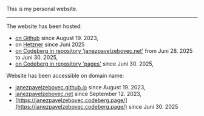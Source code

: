
This is my personal website.

--------------------------

The website has been hosted:

- [on Github](https://github.com/janezpavelzebovec/janezpavelzebovec.github.io) since August 19. 2023,
- on [Hetzner](https://www.hetzner.com/) since Juni 2025
- [on Codeberg in repository 'janezpavelzebovec.net'](https://codeberg.org/JanezPavelZebovec/janezpavelzebovec.net) from Juni 28. 2025 to Juni 30. 2025,
- [on Codeberg in repository 'pages'](https://codeberg.org/JanezPavelZebovec/pages) since Juni 30. 2025,

Website has been accessible on domain name:

- [janezpavelzebovec.github.io](https://janezpavelzebovec.github.io) since August 19. 2023,
- [janezpavelzebovec.net](https://janezpavelzebovec.net/) since September 12. 2023,
- [https://janezpavelzebovec.codeberg.page/](https://janezpavelzebovec.codeberg.page/) since Juni 30. 2025
